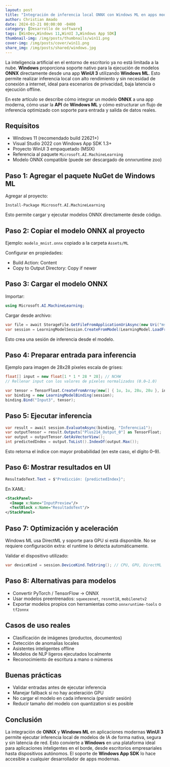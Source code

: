 ```yaml
---
layout: post
title: "Integración de inferencia local ONNX con Windows ML en apps modernas"
author: Christian Amado
date: 2024-03-21 00:00:00 -0400
category: [Desarrollo de software]
tags: [WinDev,Windows 11,WinUI 3,Windows App SDK]
thumbnail-img: /img/posts/thumbnails/win11.png
cover-img: /img/posts/cover/win11.png
share_img: /img/posts/shared/windows.jpg
---
```


La inteligencia artificial en el entorno de escritorio ya no está limitada a la nube. **Windows** proporciona soporte nativo para la ejecución de modelos **ONNX** directamente desde una app **WinUI 3** utilizando **Windows ML**. Esto permite realizar inferencia local con alto rendimiento y sin necesidad de conexión a internet, ideal para escenarios de privacidad, baja latencia o ejecución offline.

En este artículo se describe cómo integrar un modelo **ONNX** a una app moderna, cómo usar la **API** de **Windows ML** y cómo estructurar un flujo de inferencia optimizado con soporte para entrada y salida de datos reales.

<!--more-->

## Requisitos

- Windows 11 (recomendado build 22621+)
- Visual Studio 2022 con Windows App SDK 1.3+
- Proyecto WinUI 3 empaquetado (MSIX)
- Referencia al paquete `Microsoft.AI.MachineLearning`
- Modelo ONNX compatible (puede ser descargado de onnxruntime zoo)

## Paso 1: Agregar el paquete NuGet de Windows ML

Agregar al proyecto:

```
Install-Package Microsoft.AI.MachineLearning
```

Esto permite cargar y ejecutar modelos ONNX directamente desde código.

## Paso 2: Copiar el modelo ONNX al proyecto

Ejemplo: `modelo_mnist.onnx` copiado a la carpeta `Assets/ML`

Configurar en propiedades:

- Build Action: Content
- Copy to Output Directory: Copy if newer

## Paso 3: Cargar el modelo ONNX

Importar:

```csharp
using Microsoft.AI.MachineLearning;
```

Cargar desde archivo:

```csharp
var file = await StorageFile.GetFileFromApplicationUriAsync(new Uri("ms-appx:///Assets/ML/modelo_mnist.onnx"));
var session = LearningModelSession.CreateFromModel(LearningModel.LoadFromFilePath(file.Path));
```

Esto crea una sesión de inferencia desde el modelo.

## Paso 4: Preparar entrada para inferencia

Ejemplo para imagen de 28x28 píxeles escala de grises:

```csharp
float[] input = new float[1 * 1 * 28 * 28]; // NCHW
// Rellenar input con los valores de píxeles normalizados (0.0–1.0)

var tensor = TensorFloat.CreateFromArray(new[] { 1u, 1u, 28u, 28u }, input);
var binding = new LearningModelBinding(session);
binding.Bind("Input3", tensor);
```

## Paso 5: Ejecutar inferencia

```csharp
var result = await session.EvaluateAsync(binding, "Inferencia1");
var outputTensor = result.Outputs["Plus214_Output_0"] as TensorFloat;
var output = outputTensor.GetAsVectorView();
int predictedIndex = output.ToList().IndexOf(output.Max());
```

Esto retorna el índice con mayor probabilidad (en este caso, el dígito 0–9).

## Paso 6: Mostrar resultados en UI

```csharp
ResultadoText.Text = $"Predicción: {predictedIndex}";
```

En XAML:

```xml
<StackPanel>
  <Image x:Name="InputPreview"/>
  <TextBlock x:Name="ResultadoText"/>
</StackPanel>
```

## Paso 7: Optimización y aceleración

Windows ML usa DirectML y soporte para GPU si está disponible. No se requiere configuración extra: el runtime lo detecta automáticamente.

Validar el dispositivo utilizado:

```csharp
var deviceKind = session.DeviceKind.ToString(); // CPU, GPU, DirectML
```

## Paso 8: Alternativas para modelos

- Convertir PyTorch / TensorFlow → ONNX
- Usar modelos preentrenados: `squeezenet`, `resnet18`, `mobilenetv2`
- Exportar modelos propios con herramientas como `onnxruntime-tools` o `tf2onnx`

## Casos de uso reales

- Clasificación de imágenes (productos, documentos)
- Detección de anomalías locales
- Asistentes inteligentes offline
- Modelos de NLP ligeros ejecutados localmente
- Reconocimiento de escritura a mano o números

## Buenas prácticas

- Validar entradas antes de ejecutar inferencia
- Manejar fallback si no hay aceleración GPU
- No cargar el modelo en cada inferencia (persistir sesión)
- Reducir tamaño del modelo con quantization si es posible

## Conclusión

La integración de **ONNX** y **Windows ML** en aplicaciones modernas **WinUI 3** permite ejecutar inferencia local de modelos de IA de forma nativa, segura y sin latencia de red. Esto convierte a **Windows** en una plataforma ideal para aplicaciones inteligentes en el borde, desde escritorios empresariales hasta dispositivos autónomos. El soporte de **Windows App SDK** lo hace accesible a cualquier desarrollador de apps modernas.
